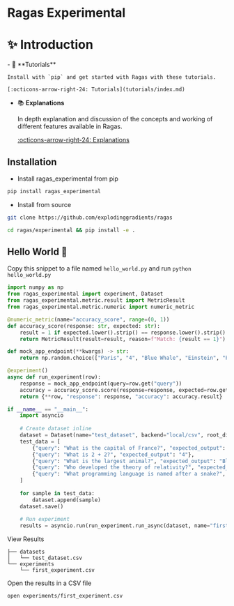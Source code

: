 # Ragas Experimental

# ✨ Introduction


<div class="grid cards" markdown>
- 🚀 **Tutorials**

    Install with `pip` and get started with Ragas with these tutorials.

    [:octicons-arrow-right-24: Tutorials](tutorials/index.md)

- 📚 **Explanations**

    In depth explanation and discussion of the concepts and working of different features available in Ragas.

    [:octicons-arrow-right-24: Explanations](explanation/index.md)


</div>

## Installation

- Install ragas_experimental from pip

```bash
pip install ragas_experimental
```

- Install from source

```bash
git clone https://github.com/explodinggradients/ragas
```

```bash
cd ragas/experimental && pip install -e .
```


## Hello World 👋

Copy this snippet to a file named `hello_world.py` and run `python hello_world.py` 

```python
import numpy as np
from ragas_experimental import experiment, Dataset
from ragas_experimental.metric.result import MetricResult
from ragas_experimental.metric.numeric import numeric_metric

@numeric_metric(name="accuracy_score", range=(0, 1))
def accuracy_score(response: str, expected: str):
    result = 1 if expected.lower().strip() == response.lower().strip() else 0
    return MetricResult(result=result, reason=f"Match: {result == 1}")

def mock_app_endpoint(**kwargs) -> str:
    return np.random.choice(["Paris", "4", "Blue Whale", "Einstein", "Python"])

@experiment()
async def run_experiment(row):
    response = mock_app_endpoint(query=row.get("query"))
    accuracy = accuracy_score.score(response=response, expected=row.get("expected_output"))
    return {**row, "response": response, "accuracy": accuracy.result}

if __name__ == "__main__":
    import asyncio
    
    # Create dataset inline
    dataset = Dataset(name="test_dataset", backend="local/csv", root_dir=".")
    test_data = [
        {"query": "What is the capital of France?", "expected_output": "Paris"},
        {"query": "What is 2 + 2?", "expected_output": "4"},
        {"query": "What is the largest animal?", "expected_output": "Blue Whale"},
        {"query": "Who developed the theory of relativity?", "expected_output": "Einstein"},
        {"query": "What programming language is named after a snake?", "expected_output": "Python"},
    ]
    
    for sample in test_data:
        dataset.append(sample)
    dataset.save()
    
    # Run experiment
    results = asyncio.run(run_experiment.run_async(dataset, name="first_experiment"))
```

View Results 

```
├── datasets
│   └── test_dataset.csv
└── experiments
    └── first_experiment.csv
```

Open the results in a CSV file

```bash
open experiments/first_experiment.csv
```